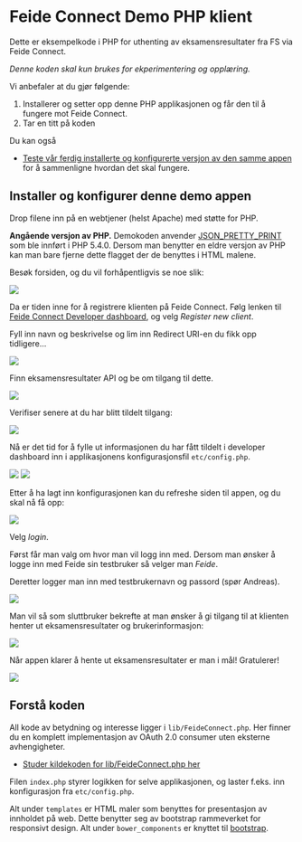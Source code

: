 
# Feide Connect Demo PHP klient


Dette er eksempelkode i PHP for uthenting av eksamensresultater fra FS via Feide Connect.

*Denne koden skal kun brukes for ekperimentering og opplæring.*

Vi anbefaler at du gjør følgende:

1. Installerer og setter opp denne PHP applikasjonen og får den til å fungere mot Feide Connect.
2. Tar en titt på koden

Du kan også 

* [Teste vår ferdig installerte og konfigurerte versjon av den samme appen](http://eksamen.andreas.uninettlabs.no/php/) for å sammenligne hvordan det skal fungere.


## Installer og konfigurer denne demo appen

Drop filene inn på en webtjener (helst Apache) med støtte for PHP.


**Angående versjon av PHP.** Demokoden anvender [JSON_PRETTY_PRINT](http://php.net/manual/en/function.json-encode.php) som ble innført i PHP 5.4.0. Dersom man benytter en eldre versjon av PHP kan man bare fjerne dette flagget der de benyttes i HTML malene.


Besøk forsiden, og du vil forhåpentligvis se noe slik:

![](http://clippings.erlang.no/ZZ24FD8151.jpg)


Da er tiden inne for å registrere klienten på Feide Connect. Følg lenken til [Feide Connect Developer dashboard](https://dev.uwap.uninettlabs.no), og velg *Register new client*.

Fyll inn navn og beskrivelse og lim inn Redirect URI-en du fikk opp tidligere...

![](http://clippings.erlang.no/ZZ6FFAC34F.jpg)


Finn eksamensresultater API og be om tilgang til dette.

![](http://clippings.erlang.no/ZZ3B2895F9.jpg)


Verifiser senere at du har blitt tildelt tilgang:

![](http://clippings.erlang.no/ZZ79F2F272.jpg)


Nå er det tid for å fylle ut informasjonen du har fått tildelt i developer dashboard inn i applikasjonens konfigurasjonsfil `etc/config.php`.


![](http://clippings.erlang.no/ZZ71FCD9CE.jpg)
![](http://clippings.erlang.no/ZZ51FA029B.jpg)



Etter å ha lagt inn konfigurasjonen kan du refreshe siden til appen, og du skal nå få opp:

![](http://clippings.erlang.no/ZZ552967BA.jpg)

Velg *login*.

Først får man valg om hvor man vil logg inn med. Dersom man ønsker å logge inn med Feide sin testbruker så velger man *Feide*.

Deretter logger man inn med testbrukernavn og passord (spør Andreas).

![](http://clippings.erlang.no/ZZ3EEF9417.jpg)

Man vil så som sluttbruker bekrefte at man ønsker å gi tilgang til at klienten henter ut eksamensresultater og brukerinformasjon:

![](http://clippings.erlang.no/ZZ181480E7.jpg)

Når appen klarer å hente ut eksamensresultater er man i mål! Gratulerer!

![](http://clippings.erlang.no/ZZ5A498725.jpg)






## Forstå koden


All kode av betydning og interesse ligger i `lib/FeideConnect.php`. Her finner du en komplett implementasjon av OAuth 2.0 consumer uten eksterne avhengigheter.

* [Studer kildekoden for lib/FeideConnect.php her](http://github.com/andreassolberg/.....)

Filen `index.php` styrer logikken for selve applikasjonen, og laster f.eks. inn konfigurasjon fra `etc/config.php`.

Alt under `templates` er HTML maler som benyttes for presentasjon av innholdet på web. Dette benytter seg av bootstrap rammeverket for responsivt design. Alt under `bower_components` er knyttet til [bootstrap](http://getbootstrap.com).




